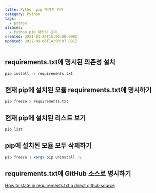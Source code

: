 ```yaml
---
title: Python pip 패키지 관리
category: Python
tags:
  - python
aliases:
  - Python pip 패키지 관리
created: 2021-03-26T15:00:00.000Z
updated: 2022-09-06T14:00:07.081Z
---
```


## requirements.txt에 명시된 의존성 설치

```bash
pip install -r requirements.txt
```

## 현재 pip에 설치된 모듈 requirements.txt에 명시하기

```bash
pip freeze > requirements.txt
```

## 현재 pip에 설치된 리스트 보기

```bash
pip list
```

## pip에 설치된 모듈 모두 삭제하기

```bash
pip freeze | xargs pip uninstall -y
```

## requirements.txt에 GitHub 소스로 명시하기

[How to state in requirements.txt a direct github source](https://stackoverflow.com/a/35998253/12983614)
